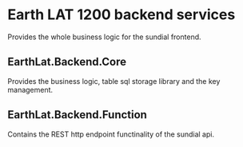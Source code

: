 # Earth LAT 1200 backend services
Provides the whole business logic for the sundial frontend.

## EarthLat.Backend.Core
Provides the business logic, table sql storage library and the key management.

## EarthLat.Backend.Function
Contains the REST http endpoint functinality of the sundial api.
